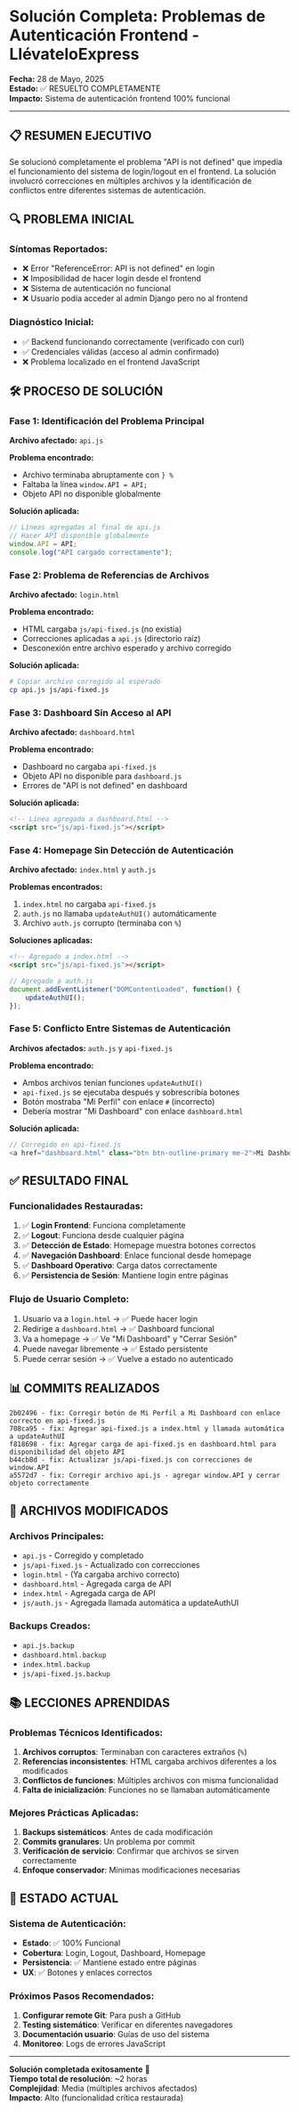 # Solución Completa: Problemas de Autenticación Frontend - LlévateloExpress

**Fecha:** 28 de Mayo, 2025  
**Estado:** ✅ RESUELTO COMPLETAMENTE  
**Impacto:** Sistema de autenticación frontend 100% funcional

---

## 📋 RESUMEN EJECUTIVO

Se solucionó completamente el problema "API is not defined" que impedía el funcionamiento del sistema de login/logout en el frontend. La solución involucró correcciones en múltiples archivos y la identificación de conflictos entre diferentes sistemas de autenticación.

## 🔍 PROBLEMA INICIAL

### Síntomas Reportados:
- ❌ Error "ReferenceError: API is not defined" en login
- ❌ Imposibilidad de hacer login desde el frontend
- ❌ Sistema de autenticación no funcional
- ❌ Usuario podía acceder al admin Django pero no al frontend

### Diagnóstico Inicial:
- ✅ Backend funcionando correctamente (verificado con curl)
- ✅ Credenciales válidas (acceso al admin confirmado)
- ❌ Problema localizado en el frontend JavaScript

## 🛠️ PROCESO DE SOLUCIÓN

### Fase 1: Identificación del Problema Principal
**Archivo afectado:** `api.js`

**Problema encontrado:**
- Archivo terminaba abruptamente con `} %`
- Faltaba la línea `window.API = API;`
- Objeto API no disponible globalmente

**Solución aplicada:**
```javascript
// Líneas agregadas al final de api.js
// Hacer API disponible globalmente
window.API = API;
console.log("API cargado correctamente");
```

### Fase 2: Problema de Referencias de Archivos
**Archivo afectado:** `login.html`

**Problema encontrado:**
- HTML cargaba `js/api-fixed.js` (no existía)
- Correcciones aplicadas a `api.js` (directorio raíz)
- Desconexión entre archivo esperado y archivo corregido

**Solución aplicada:**
```bash
# Copiar archivo corregido al esperado
cp api.js js/api-fixed.js
```

### Fase 3: Dashboard Sin Acceso al API
**Archivo afectado:** `dashboard.html`

**Problema encontrado:**
- Dashboard no cargaba `api-fixed.js`
- Objeto API no disponible para `dashboard.js`
- Errores de "API is not defined" en dashboard

**Solución aplicada:**
```html
<!-- Línea agregada a dashboard.html -->
<script src="js/api-fixed.js"></script>
```

### Fase 4: Homepage Sin Detección de Autenticación
**Archivo afectado:** `index.html` y `auth.js`

**Problemas encontrados:**
1. `index.html` no cargaba `api-fixed.js`
2. `auth.js` no llamaba `updateAuthUI()` automáticamente
3. Archivo `auth.js` corrupto (terminaba con `%`)

**Soluciones aplicadas:**
```html
<!-- Agregado a index.html -->
<script src="js/api-fixed.js"></script>
```

```javascript
// Agregado a auth.js
document.addEventListener("DOMContentLoaded", function() {
    updateAuthUI();
});
```

### Fase 5: Conflicto Entre Sistemas de Autenticación
**Archivos afectados:** `auth.js` y `api-fixed.js`

**Problema encontrado:**
- Ambos archivos tenían funciones `updateAuthUI()`
- `api-fixed.js` se ejecutaba después y sobrescribía botones
- Botón mostraba "Mi Perfil" con enlace `#` (incorrecto)
- Debería mostrar "Mi Dashboard" con enlace `dashboard.html`

**Solución aplicada:**
```javascript
// Corregido en api-fixed.js
<a href="dashboard.html" class="btn btn-outline-primary me-2">Mi Dashboard</a>
```

## ✅ RESULTADO FINAL

### Funcionalidades Restauradas:
1. ✅ **Login Frontend**: Funciona completamente
2. ✅ **Logout**: Funciona desde cualquier página
3. ✅ **Detección de Estado**: Homepage muestra botones correctos
4. ✅ **Navegación Dashboard**: Enlace funcional desde homepage
5. ✅ **Dashboard Operativo**: Carga datos correctamente
6. ✅ **Persistencia de Sesión**: Mantiene login entre páginas

### Flujo de Usuario Completo:
1. Usuario va a `login.html` → ✅ Puede hacer login
2. Redirige a `dashboard.html` → ✅ Dashboard funcional
3. Va a homepage → ✅ Ve "Mi Dashboard" y "Cerrar Sesión"
4. Puede navegar libremente → ✅ Estado persistente
5. Puede cerrar sesión → ✅ Vuelve a estado no autenticado

## 📊 COMMITS REALIZADOS

```
2b02496 - fix: Corregir botón de Mi Perfil a Mi Dashboard con enlace correcto en api-fixed.js
708ca95 - fix: Agregar api-fixed.js a index.html y llamada automática a updateAuthUI
f818698 - fix: Agregar carga de api-fixed.js en dashboard.html para disponibilidad del objeto API
b44cb8d - fix: Actualizar js/api-fixed.js con correcciones de window.API
a5572d7 - fix: Corregir archivo api.js - agregar window.API y cerrar objeto correctamente
```

## 🔧 ARCHIVOS MODIFICADOS

### Archivos Principales:
- `api.js` - Corregido y completado
- `js/api-fixed.js` - Actualizado con correcciones
- `login.html` - (Ya cargaba archivo correcto)
- `dashboard.html` - Agregada carga de API
- `index.html` - Agregada carga de API
- `js/auth.js` - Agregada llamada automática a updateAuthUI

### Backups Creados:
- `api.js.backup`
- `dashboard.html.backup`
- `index.html.backup`
- `js/api-fixed.js.backup`

## 📚 LECCIONES APRENDIDAS

### Problemas Técnicos Identificados:
1. **Archivos corruptos**: Terminaban con caracteres extraños (`%`)
2. **Referencias inconsistentes**: HTML cargaba archivos diferentes a los modificados
3. **Conflictos de funciones**: Múltiples archivos con misma funcionalidad
4. **Falta de inicialización**: Funciones no se llamaban automáticamente

### Mejores Prácticas Aplicadas:
1. **Backups sistemáticos**: Antes de cada modificación
2. **Commits granulares**: Un problema por commit
3. **Verificación de servicio**: Confirmar que archivos se sirven correctamente
4. **Enfoque conservador**: Mínimas modificaciones necesarias

## 🎯 ESTADO ACTUAL

### Sistema de Autenticación:
- **Estado**: ✅ 100% Funcional
- **Cobertura**: Login, Logout, Dashboard, Homepage
- **Persistencia**: ✅ Mantiene estado entre páginas
- **UX**: ✅ Botones y enlaces correctos

### Próximos Pasos Recomendados:
1. **Configurar remote Git**: Para push a GitHub
2. **Testing sistemático**: Verificar en diferentes navegadores
3. **Documentación usuario**: Guías de uso del sistema
4. **Monitoreo**: Logs de errores JavaScript

---

**Solución completada exitosamente** 🎉  
**Tiempo total de resolución**: ~2 horas  
**Complejidad**: Media (múltiples archivos afectados)  
**Impacto**: Alto (funcionalidad crítica restaurada) 